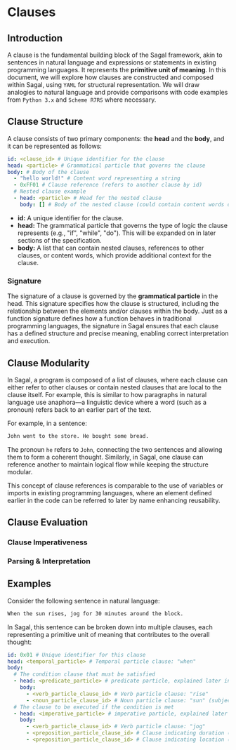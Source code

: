 # Clauses

## Introduction

A clause is the fundamental building block of the Sagal framework, akin to sentences in natural language and expressions or statements in existing programming languages.
It represents the **primitive unit of meaning**.
In this document, we will explore how clauses are constructed and composed within Sagal, using `YAML` for structural representation.
We will draw analogies to natural language and provide comparisons with code examples from `Python 3.x` and `Scheme R7RS` where necessary.

## Clause Structure

A clause consists of two primary components: the **head** and the **body**, and it can be represented as follows:

```yaml
id: <clause_id> # Unique identifier for the clause
head: <particle> # Grammatical particle that governs the clause
body: # Body of the clause
  - "hello world!" # Content word representing a string
  - 0xFF01 # Clause reference (refers to another clause by id)
  # Nested clause example
  - head: <particle> # Head for the nested clause
    body: [] # Body of the nested clause (could contain content words or more clauses)
```

- **id:** A unique identifier for the clause.
- **head:** The grammatical particle that governs the type of logic the clause represents (e.g., "if", "while", "do").
  This will be expanded on in later sections of the specification.
- **body:** A list that can contain nested clauses, references to other clauses, or content words, which provide additional context for the clause.

### Signature

The signature of a clause is governed by the **grammatical particle** in the head.
This signature specifies how the clause is structured, including the relationship between the elements and/or clauses within the body.
Just as a function signature defines how a function behaves in traditional programming languages, the signature in Sagal ensures that each clause has a defined structure and precise meaning, enabling correct interpretation and execution.

## Clause Modularity

In Sagal, a program is composed of a list of clauses, where each clause can either refer to other clauses or contain nested clauses that are local to the clause itself.
For example, this is similar to how paragraphs in natural language use anaphora—a linguistic device where a word (such as a pronoun) refers back to an earlier part of the text.

For example, in a sentence:

```txt
John went to the store. He bought some bread.
```

The pronoun `he` refers to `John`, connecting the two sentences and allowing them to form a coherent thought.
Similarly, in Sagal, one clause can reference another to maintain logical flow while keeping the structure modular.

This concept of clause references is comparable to the use of variables or imports in existing programming languages, where an element defined earlier in the code can be referred to later by name enhancing reusability.

## Clause Evaluation

### Clause Imperativeness

### Parsing & Interpretation

## Examples

Consider the following sentence in natural language:

```txt
When the sun rises, jog for 30 minutes around the block.
```

In Sagal, this sentence can be broken down into multiple clauses, each representing a primitive unit of meaning that contributes to the overall thought:

```yaml
id: 0x01 # Unique identifier for this clause
head: <temporal_particle> # Temporal particle clause: "when"
body:
  # The condition clause that must be satisfied
  - head: <predicate_particle> # predicate particle, explained later in the specs
    body:
      - <verb_particle_clause_id> # Verb particle clause: "rise"
      - <noun_particle_clause_id> # Noun particle clause: "sun" (subject of the verb)
  # The clause to be executed if the condition is met
  - head: <imperative_particle> # imperative particle, explained later in the specs
    body:
      - <verb_particle_clause_id> # Verb particle clause: "jog"
      - <preposition_particle_clause_id> # Clause indicating duration (for 30 minutes)
      - <preposition_particle_clause_id> # Clause indicating location (around the block)
```
